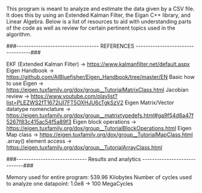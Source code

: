This program is meant to analyze and estimate the data given by a CSV file. It does this by using an Extended Kalman Filter, the Eigan C++ library, and Linear Algebra. Below is a list of resources to aid with understanding parts of the code as well as review for certain pertinent topics used in the algorithm.  


###---------------------------------- REFERENCES ----------------------------------###

EKF (Extended Kalman Filter) -> https://www.kalmanfilter.net/default.aspx
Eigen Handbook -> https://github.com/AIBluefisher/Eigen_Handbook/tree/master/EN
Basic how to use Eigen -> https://eigen.tuxfamily.org/dox/group__TutorialMatrixClass.html
Jacobian review -> https://www.youtube.com/playlist?list=PLEZWS2fT1672lJI7FT5OXHJU6cTgkSzV2
Eigen Matrix/Vector datatype nomenclature -> https://eigen.tuxfamily.org/dox/group__matrixtypedefs.html#ga9f54d6a47f5267f83c415ac54f5a89f3
Eigen block operations -> https://eigen.tuxfamily.org/dox/group__TutorialBlockOperations.html
Eigen Map class -> https://eigen.tuxfamily.org/dox/group__TutorialMapClass.html
.array() element access -> https://eigen.tuxfamily.org/dox/group__TutorialArrayClass.html

###----------------------------- Results and analytics -----------------------------###

Memory used for entire program:                     539.96 Kilobytes
Number of cycles used to analyze one datapoint:     1.0e8 -> 100 MegaCycles

